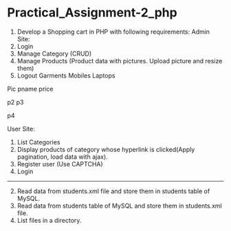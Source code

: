 # Practical_Assignment-2_php
1) Develop a Shopping cart in PHP with following requirements:
Admin Site:
1) Login
2) Manage Category (CRUD)
3) Manage Products (Product data with pictures. Upload picture and resize them)
4) Logout
Garments
Mobiles
Laptops

Pic
pname price

p2 p3

p4

User Site:
1) List Categories
2) Display products of category whose hyperlink is clicked(Apply pagination, load data with ajax).
3) Register user (Use CAPTCHA)
4) Login
------------------
2) Read data from students.xml file and store them in students table of MySQL.
3) Read data from students table of MySQL and store them in students.xml file.
4) List files in a directory.
